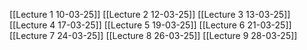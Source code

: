 [[Lecture 1 10-03-25]]
[[Lecture 2 12-03-25]]
[[Lecture 3 13-03-25]]
[[Lecture 4 17-03-25]]
[[Lecture 5 19-03-25]]
[[Lecture 6 21-03-25]]
[[Lecture 7 24-03-25]]
[[Lecture 8 26-03-25]] 
[[Lecture 9 28-03-25]]
